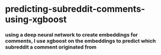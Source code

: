 # predicting-subreddit-comments-using-xgboost
### using a deep neural network to create embeddings for comments, I use xgboost on the embeddings to predict which subreddit a comment originated from
